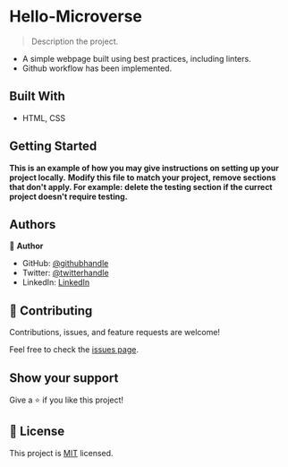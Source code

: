 # Hello-Microverse
> Description the project.
- A simple webpage built using best practices, including linters.
- Github workflow has been implemented.

## Built With

- HTML, CSS

## Getting Started

**This is an example of how you may give instructions on setting up your project locally.**
**Modify this file to match your project, remove sections that don't apply. For example: delete the testing section if the currect project doesn't require testing.**


## Authors

👤 **Author**

- GitHub: [@githubhandle](https://github.com/ShuduK)
- Twitter: [@twitterhandle](https://twitter.com/KhorombiShudu)
- LinkedIn: [LinkedIn](https://za.linkedin.com/in/shudufhadzo-khorombi-a87023134?trk=pub-pbmap)

## 🤝 Contributing

Contributions, issues, and feature requests are welcome!

Feel free to check the [issues page](../../issues/).

## Show your support

Give a ⭐️ if you like this project!

## 📝 License

This project is [MIT](./MIT.md) licensed.